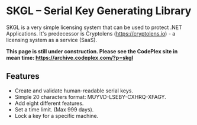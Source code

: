 # SKGL – Serial Key Generating Library
SKGL is a very simple licensing system that can be used to protect .NET Applications. It's predecessor is Cryptolens (https://cryptolens.io) - a licensing system as a service (SaaS).

__This page is still under construction. Please see the CodePlex site in mean time: https://archive.codeplex.com/?p=skgl__

## Features
* Create and validate human-readable serial keys.
* Simple 20 characters format:  MUYVD-LSEBY-CXHRQ-XFAGY.
* Add eight different features.
* Set a time limit. (Max 999 days).
* Lock a key for a specific machine.
